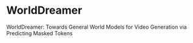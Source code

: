# WorldDreamer
WorldDreamer: Towards General World Models for Video Generation via Predicting Masked Tokens
